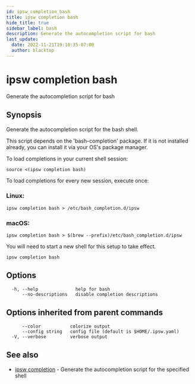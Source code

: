 ```yaml
---
id: ipsw_completion_bash
title: ipsw completion bash
hide_title: true
sidebar_label: bash
description: Generate the autocompletion script for bash
last_update:
  date: 2022-11-21T19:10:35-07:00
  author: blacktop
---
```

# ipsw completion bash

Generate the autocompletion script for bash

## Synopsis

Generate the autocompletion script for the bash shell.

This script depends on the 'bash-completion' package.
If it is not installed already, you can install it via your OS's package manager.

To load completions in your current shell session:

	source <(ipsw completion bash)

To load completions for every new session, execute once:

### Linux:

	ipsw completion bash > /etc/bash_completion.d/ipsw

### macOS:

	ipsw completion bash > $(brew --prefix)/etc/bash_completion.d/ipsw

You will need to start a new shell for this setup to take effect.


```
ipsw completion bash
```

## Options

```
  -h, --help              help for bash
      --no-descriptions   disable completion descriptions
```

## Options inherited from parent commands

```
      --color           colorize output
      --config string   config file (default is $HOME/.ipsw.yaml)
  -V, --verbose         verbose output
```

## See also

* [ipsw completion](/docs/cli/completion/ipsw_completion)	 - Generate the autocompletion script for the specified shell

